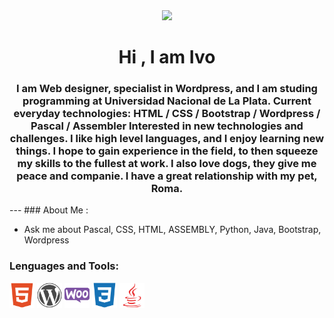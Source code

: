 <div id="header" align="center">
    <img src="https://media.giphy.com/media/v1.Y2lkPTc5MGI3NjExMWYzMWIwZDViMDE5YWQ5MjQ4YzUyZWUwZWI2NDQyOGEyZmQ1MzNhOCZlcD12MV9pbnRlcm5hbF9naWZzX2dpZklkJmN0PWc/HLB0nLA36GCCo6JuB5/giphy.gif" width="200" />
    <h1>
        Hi , I am Ivo
    </h1>
    <h3> 
        I am Web designer, specialist in Wordpress, and I am studing programming at Universidad Nacional de La Plata.
        Current everyday technologies: HTML / CSS / Bootstrap / Wordpress / Pascal / Assembler
        Interested in new technologies and challenges. I like high level languages, and I enjoy learning new things.
        I hope to gain experience in the field, to then squeeze my skills to the fullest at work.
        I also love dogs, they give me peace and companie. I have a great relationship with my pet, Roma.
    </h3>
</div>
 --- 
 ### About Me :

 - Ask me about Pascal, CSS, HTML, ASSEMBLY, Python, Java, Bootstrap, Wordpress

 <div align="left">
    <h3> Lenguages and Tools:</h3>
    <div>
        <img src="https://github.com/devicons/devicon/blob/master/icons/html5/html5-plain.svg" title="HTML5" alt="HTML" width="40">
        <img src="https://github.com/devicons/devicon/blob/master/icons/wordpress/wordpress-plain.svg" title="Wordpress" alt="Wordpress" width="40">
        <img src="https://github.com/devicons/devicon/blob/master/icons/woocommerce/woocommerce-plain.svg" title="WooCommerce" alt="Woocommerce" width="40">
        <img src="https://github.com/devicons/devicon/blob/master/icons/css3/css3-plain.svg" title="CSS3" alt="CSS" width="40">
        <img src="https://github.com/devicons/devicon/blob/master/icons/java/java-plain.svg" title="JAVA" alt="JAVA" width="40">
    </div>
</div>
